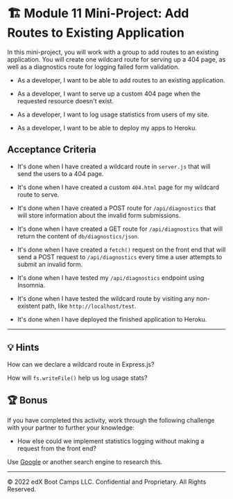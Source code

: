 # 🏗️ Module 11 Mini-Project: Add Routes to Existing Application

In this mini-project, you will work with a group to add routes to an existing application. You will create one wildcard route for serving up a 404 page, as well as a diagnostics route for logging failed form validation.

* As a developer, I want to be able to add routes to an existing application.

* As a developer, I want to serve up a custom 404 page when the requested resource doesn't exist.

* As a developer, I want to log usage statistics from users of my site.

* As a developer, I want to be able to deploy my apps to Heroku.

## Acceptance Criteria

* It's done when I have created a wildcard route in `server.js` that will send the users to a 404 page.

* It's done when I have created a custom `404.html` page for my wildcard route to serve. 

* It's done when I have created a POST route for `/api/diagnostics` that will store information about the invalid form submissions.

* It's done when I have created a GET route for `/api/diagnostics` that will return the content of `db/diagnostics/json`.

* It's done when I have created a `fetch()` request on the front end that will send a POST request to `/api/diagnostics` every time a user attempts to submit an invalid form.

* It's done when I have tested my `/api/diagnostics` endpoint using Insomnia.

* It's done when I have tested the wildcard route by visiting any non-existent path, like `http://localhost/test`.

* It's done when I have deployed the finished application to Heroku.

---

## 💡 Hints

How can we declare a wildcard route in Express.js?

How will `fs.writeFile()` help us log usage stats?

## 🏆 Bonus

If you have completed this activity, work through the following challenge with your partner to further your knowledge:

* How else could we implement statistics logging without making a request from the front end?

Use [Google](https://www.google.com) or another search engine to research this.

---
© 2022 edX Boot Camps LLC. Confidential and Proprietary. All Rights Reserved.
